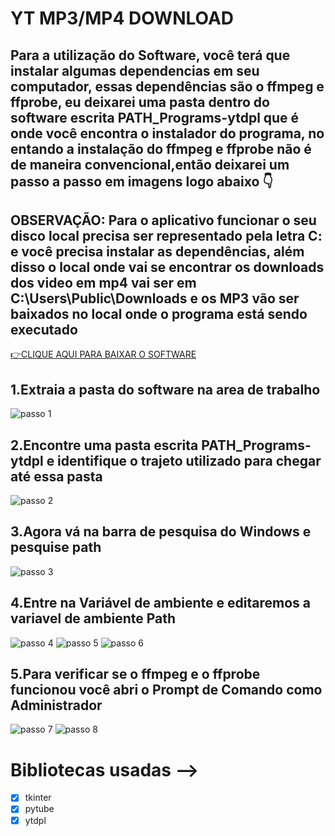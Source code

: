# YT MP3/MP4 DOWNLOAD
 Para a utilização do Software, você terá que instalar algumas dependencias em seu computador,
 essas dependências são o ffmpeg e ffprobe, eu deixarei uma pasta dentro do software escrita PATH_Programs-ytdpl que
 é onde você encontra o instalador do programa, no entando a instalação do ffmpeg e ffprobe não é de maneira convencional,então
 deixarei um passo a passo em imagens logo abaixo 👇
---
**OBSERVAÇÃO: Para o aplicativo funcionar o seu disco local precisa ser representado pela letra C: e você precisa instalar as dependências, além disso**
**o local onde vai se encontrar os downloads dos video em mp4 vai ser em C:\Users\Public\Downloads e os MP3 vão ser baixados no local onde o programa está sendo executado**
---
[👉CLIQUE AQUI PARA BAIXAR O SOFTWARE](https://www.mediafire.com/file/td4h5jzc24ky0zz/MP4-MP3+DOWNLOAD.rar/file)

## 1.Extraia a pasta do software na area de trabalho   
![passo 1](./Guias/foto1.png)
## 2.Encontre uma pasta escrita PATH_Programs-ytdpl e identifique o trajeto utilizado para chegar até essa pasta
![passo 2](./Guias/foto2.png)
## 3.Agora vá na barra de pesquisa do Windows e pesquise path
![passo 3](./Guias/foto3.png)
## 4.Entre na Variável de ambiente e editaremos a variavel de ambiente Path
![passo 4](./Guias/foto4.png)
![passo 5](./Guias/foto5.png)
![passo 6](./Guias/foto6.png)
## 5.Para verificar se o ffmpeg e o ffprobe funcionou você abri o Prompt de Comando como Administrador
![passo 7](./Guias/foto7.png)
![passo 8](./Guias/foto8.png)

# Bibliotecas usadas -->
- [x] tkinter
- [x] pytube
- [x] ytdpl